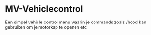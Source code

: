 # MV-Vehiclecontrol
Een simpel vehicle control menu waarin je commands zoals /hood kan gebruiken om je motorkap te openen etc
